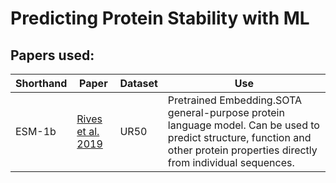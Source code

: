 # Predicting Protein Stability with ML


## Papers used:

| Shorthand | Paper           | Dataset | Use  |
|-----------|-----------------------------|---------|--------------|
| ESM-1b    | [Rives et al. 2019](https://doi.org/10.1101/622803)  | UR50  | Pretrained Embedding.SOTA general-purpose protein language model. Can be used to predict structure, function and other protein properties directly from individual sequences. |
